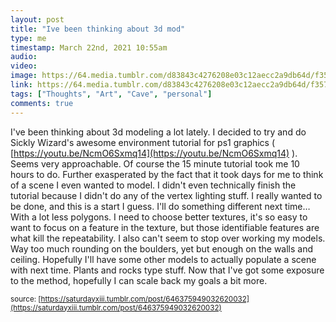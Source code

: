 ```yaml
---
layout: post
title: "Ive been thinking about 3d mod"
type: me
timestamp: March 22nd, 2021 10:55am
audio: 
video: 
image: https://64.media.tumblr.com/d83843c4276208e03c12aecc2a9db64d/f357def2dc8666ce-fe/s640x960/d58f4d73a8de97e46c1f5e1d9279ac3dcdaee1fd.png
link: https://64.media.tumblr.com/d83843c4276208e03c12aecc2a9db64d/f357def2dc8666ce-fe/s640x960/d58f4d73a8de97e46c1f5e1d9279ac3dcdaee1fd.png
tags: ["Thoughts", "Art", "Cave", "personal"]
comments: true
---
```

I've been thinking about 3d modeling a lot lately.  I decided to try and do Sickly Wizard's awesome environment tutorial for ps1 graphics ( [https://youtu.be/NcmO6Sxmq14](https://youtu.be/NcmO6Sxmq14) ).  Seems very approachable.  Of course the 15 minute tutorial took me 10 hours to do.  Further exasperated by the fact that it took days for me to think of a scene I even wanted to model.  I didn't even technically finish the tutorial because I didn't do any of the vertex lighting stuff.  I really wanted to be done, and this is a start I guess.  I'll do something different next time&hellip; With a lot less polygons.  I need to choose better textures, it's so easy to want to focus on a feature in the texture, but those identifiable features are what kill the repeatability.  I also can't seem to stop over working my models.  Way too much rounding on the boulders, yet but enough on the walls and ceiling.  Hopefully I'll have some other models to actually populate a scene with next time.  Plants and rocks type stuff. Now that I've got some exposure to the method, hopefully I can scale back my goals a bit more.

<small>source: [https://saturdayxiii.tumblr.com/post/646375949032620032](https://saturdayxiii.tumblr.com/post/646375949032620032)</small>